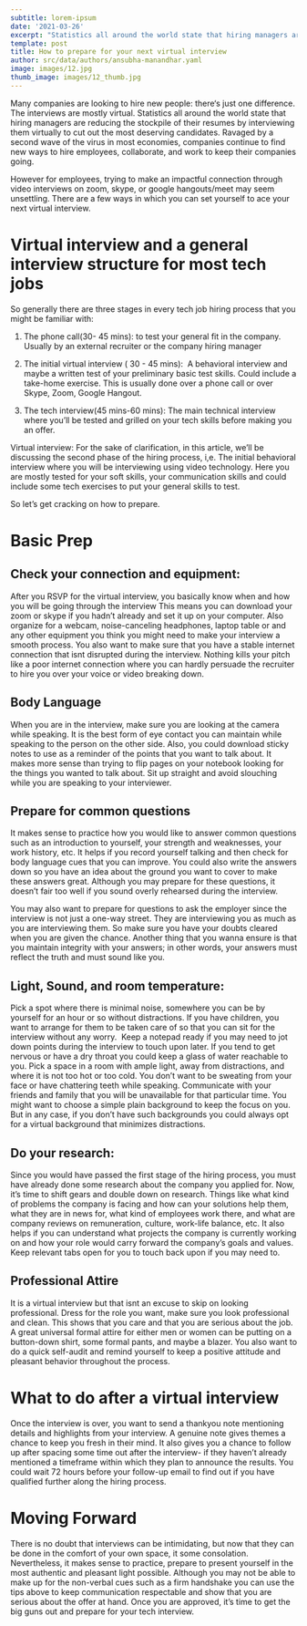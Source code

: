 ```yaml
---
subtitle: lorem-ipsum
date: '2021-03-26'
excerpt: "Statistics all around the world state that hiring managers are reducing the stockpile of their resumes by interviewing them virtually to cut out the most deserving candidates. There are a few ways in which you can set yourself to ace your next virtual interview and make an impactful connection with your interviewer.\_\n\n\n\n\n"
template: post
title: How to prepare for your next virtual interview
author: src/data/authors/ansubha-manandhar.yaml
image: images/12.jpg
thumb_image: images/12_thumb.jpg
---
```

Many companies are looking to hire new people: there‘s just one difference. The interviews are mostly virtual. Statistics all around the world state that hiring managers are reducing the stockpile of their resumes by interviewing them virtually to cut out the most deserving candidates. Ravaged by a second wave of the virus in most economies, companies continue to find new ways to hire employees, collaborate, and work to keep their companies going. 

However for employees, trying to make an impactful connection through video interviews on zoom, skype, or google hangouts/meet may seem unsettling. There are a few ways in which you can set yourself to ace your next virtual interview. 

# Virtual interview and a general interview structure for most tech jobs

So generally there are three stages in every tech job hiring process that you might be familiar with: 

1.  The phone call(30- 45 mins): to test your general fit in the company. Usually by an external recruiter or the company hiring manager

2.  The initial virtual interview ( 30 - 45 mins):  A behavioral interview and maybe a written test of your preliminary basic test skills. Could include a take-home exercise. This is usually done over a phone call or over Skype, Zoom, Google Hangout. 

3.  The tech interview(45 mins-60 mins): The main technical interview where you’ll be tested and grilled on your tech skills before making you an offer. 

Virtual interview: For the sake of clarification, in this article, we’ll be discussing the second phase of the hiring process, i,e. The initial behavioral interview where you will be interviewing using video technology. Here you are mostly tested for your soft skills, your communication skills and could include some tech exercises to put your general skills to test. 

So let’s get cracking on how to prepare. 

# Basic Prep

## Check your connection and equipment: 

After you RSVP for the virtual interview, you basically know when and how you will be going through the interview This means you can download your zoom or skype if you hadn’t already and set it up on your computer. Also organize for a webcam, noise-canceling headphones, laptop table or and any other equipment you think you might need to make your interview a smooth process. You also want to make sure that you have a stable internet connection that isnt disrupted during the interview. Nothing kills your pitch like a poor internet connection where you can hardly persuade the recruiter to hire you over your voice or video breaking down.  

## Body Language

When you are in the interview, make sure you are looking at the camera while speaking. It is the best form of eye contact you can maintain while speaking to the person on the other side. Also, you could download sticky notes to use as a reminder of the points that you want to talk about. It makes more sense than trying to flip pages on your notebook looking for the things you wanted to talk about. Sit up straight and avoid slouching while you are speaking to your interviewer.

## Prepare for common questions

It makes sense to practice how you would like to answer common questions such as an introduction to yourself, your strength and weaknesses, your work history, etc. It helps if you record yourself talking and then check for body language cues that you can improve. You could also write the answers down so you have an idea about the ground you want to cover to make these answers great. Although you may prepare for these questions, it doesn’t fair too well if you sound overly rehearsed during the interview. 

You may also want to prepare for questions to ask the employer since the interview is not just a one-way street. They are interviewing you as much as you are interviewing them. So make sure you have your doubts cleared when you are given the chance. Another thing that you wanna ensure is that you maintain integrity with your answers; in other words, your answers must reflect the truth and must sound like you. 

## Light, Sound, and room temperature: 

Pick a spot where there is minimal noise, somewhere you can be by yourself for an hour or so without distractions. If you have children, you want to arrange for them to be taken care of so that you can sit for the interview without any worry.  Keep a notepad ready if you may need to jot down points during the interview to touch upon later. If you tend to get nervous or have a dry throat you could keep a glass of water reachable to you. Pick a space in a room with ample light, away from distractions, and where it is not too hot or too cold. You don’t want to be sweating from your face or have chattering teeth while speaking. Communicate with your friends and family that you will be unavailable for that particular time. You might want to choose a simple plain background to keep the focus on you. But in any case, if you don’t have such backgrounds you could always opt for a virtual background that minimizes distractions. 

## Do your research: 

Since you would have passed the first stage of the hiring process, you must have already done some research about the company you applied for. Now, it’s time to shift gears and double down on research. Things like what kind of problems the company is facing and how can your solutions help them, what they are in news for, what kind of employees work there, and what are company reviews on remuneration, culture, work-life balance, etc. It also helps if you can understand what projects the company is currently working on and how your role would carry forward the company’s goals and values. Keep relevant tabs open for you to touch back upon if you may need to. 

## Professional Attire

It is a virtual interview but that isnt an excuse to skip on looking professional. Dress for the role you want, make sure you look professional and clean. This shows that you care and that you are serious about the job. A great universal formal attire for either men or women can be putting on a button-down shirt, some formal pants, and maybe a blazer. You also want to do a quick self-audit and remind yourself to keep a positive attitude and pleasant behavior throughout the process. 

# What to do after a virtual interview

Once the interview is over, you want to send a thankyou note mentioning details and highlights from your interview. A genuine note gives themes a chance to keep you fresh in their mind. It also gives you a chance to follow up after spacing some time out after the interview- if they haven’t already mentioned a timeframe within which they plan to announce the results. You could wait 72 hours before your follow-up email to find out if you have qualified further along the hiring process. 

# Moving Forward

There is no doubt that interviews can be intimidating, but now that they can be done in the comfort of your own space, it some consolation. Nevertheless, it makes sense to practice, prepare to present yourself in the most authentic and pleasant light possible. Although you may not be able to make up for the non-verbal cues such as a firm handshake you can use the tips above to keep communication respectable and show that you are serious about the offer at hand. Once you are approved, it’s time to get the big guns out and prepare for your tech interview.
